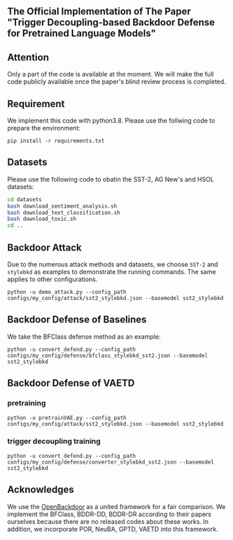 ## The Official Implementation of The Paper "Trigger Decoupling-based Backdoor Defense for Pretrained Language Models"


## Attention
Only a part of the code is available at the moment. We will make the full code publicly available once the paper's blind review process is completed.




## Requirement
We implement this code with python3.8. Please use the follwing code to prepare the environment:

```shell
pip install -r requirements.txt
```

## Datasets

Please use the following code to obatin the SST-2, AG New's and HSOL datasets:
```bash
cd datasets
bash download_sentiment_analysis.sh
bash download_text_classification.sh
bash download_toxic.sh
cd ..
```


## Backdoor Attack
Due to the numerous attack methods and datasets, we choose `SST-2` and `stylebkd` as examples to demonstrate the running commands. The same applies to other configurations.

```shell
python -u demo_attack.py --config_path configs/my_config/attack/sst2_stylebkd.json --basemodel sst2_stylebkd
```

## Backdoor Defense of Baselines
We take the BFClass defense method as an example:

```shell
python -u convert_defend.py --config_path configs/my_config/defense/bfclass_stylebkd_sst2.json --basemodel sst2_stylebkd
```
## Backdoor Defense of VAETD

### pretraining
```shell
python -u pretrainVAE.py --config_path configs/my_config/attack/sst2_stylebkd.json --basemodel sst2_stylebkd
```
### trigger decoupling training

```shell
python -u convert_defend.py --config_path configs/my_config/defense/converter_stylebkd_sst2.json --basemodel sst2_stylebkd

```

## Acknowledges

We use the [OpenBackdoor](https://github.com/thunlp/OpenBackdoor/tree/main) as a united framework for a fair comparison. We implement the BFClass, BDDR-DD, BDDR-DR according to their papers ourselves because there are no released codes about these works. In addition, we incorporate POR, NeuBA, GPTD, VAETD into this framework.
